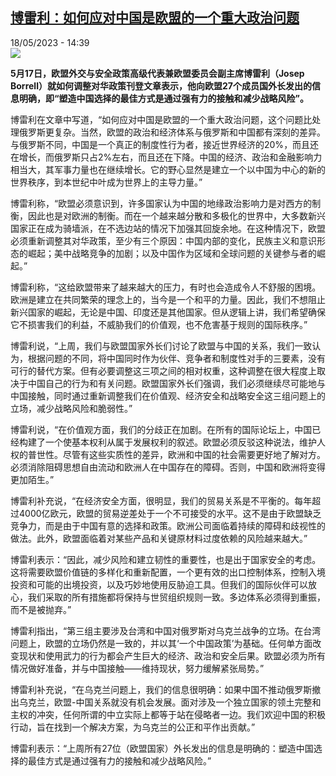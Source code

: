 <!--1684413904000-->
[博雷利：如何应对中国是欧盟的一个重大政治问题](https://www.rfi.fr/cn/%E5%9B%BD%E9%99%85/20230518-%E5%8D%9A%E9%9B%B7%E5%88%A9-%E5%A6%82%E4%BD%95%E5%BA%94%E5%AF%B9%E4%B8%AD%E5%9B%BD%E6%98%AF%E6%AC%A7%E7%9B%9F%E7%9A%84%E4%B8%80%E4%B8%AA%E9%87%8D%E5%A4%A7%E6%94%BF%E6%B2%BB%E9%97%AE%E9%A2%98)
------

<div>18/05/2023 - 14:39</div><img src="https://s.rfi.fr/media/display/e586ab80-e1e6-11ed-ac63-005056a90321/w:1280/p:16x9/AP23108283504749.jpg"><p><strong>5月17日，欧盟外交与安全政策高级代表兼欧盟委员会副主席博雷利（Josep Borrell）就如何调整对华政策刊登文章表示，他向欧盟27个成员国外长发出的信息明确，即“塑造中国选择的最佳方式是通过强有力的接触和减少战略风险”。                    </strong></p><div><p><span><span><span><span>博雷利在文章中写道，“如何应对中国是欧盟的一个重大政治问题，这个问题比处理俄罗斯更复杂。当然，欧盟的政治和经济体系与俄罗斯和中国都有深刻的差异。与俄罗斯不同，中国是一个真正的制度性行为者，接近世界经济的</span>20%<span>，而且还在增长，而俄罗斯只占</span>2%<span>左右，而且还在下降。中国的经济、政治和金融影响力相当大，其军事力量也在继续增长。它的野心显然是建立一个以中国为中心的新的世界秩序，到本世纪中叶成为世界上的主导力量。”</span></span></span></span></p><p><span><span><span><span>博雷利称，“欧盟必须意识到，许多国家认为中国的地缘政治影响力是对西方的制衡，因此也是对欧洲的制衡。而在一个越来越分散和多极化的世界中，大多数新兴国家正在成为骑墙派，在不选边站的情况下加强其回旋余地。在这种情况下，欧盟必须重新调整其对华政策，至少有三个原因：中国内部的变化，民族主义和意识形态的崛起；美中战略竞争的加剧；以及中国作为区域和全球问题的关键参与者的崛起。”</span></span></span></span></p><p><span><span><span><span>博雷利称，“这给欧盟带来了越来越大的压力，有时也会造成令人不舒服的困境。欧洲是建立在共同繁荣的理念上的，当今是一个和平的力量。因此，我们不想阻止新兴国家的崛起，无论是中国、印度还是其他国家。</span><span>但从逻辑上讲，我们希望确保它不损害我们的利益，不威胁我们的价值观，也不危害基于规则的国际秩序。”</span></span></span></span></p><p><span><span><span><span>博雷利说，“上周，我们与欧盟国家外长们讨论了欧盟与中国的关系，我们一致认为，根据问题的不同，将中国同时作为伙伴、竞争者和制度性对手的三要素，没有可行的替代方案。但有必要调整这三项之间的相对权重，这种调整在很大程度上取决于中国自己的行为和有关问题。欧盟国家外长们强调，我们必须继续尽可能地与中国接触，同时通过重新调整我们在价值观、经济安全和战略安全这三组问题上的立场，减少战略风险和脆弱性。”</span></span></span></span></p><p><span><span><span><span>博雷利说，“在价值观方面，我们的分歧正在加剧。在所有的国际论坛上，中国已经构建了一个使基本权利从属于发展权利的叙述。欧盟必须反驳这种说法，维护人权的普世性。尽管有这些实质性的差异，欧洲和中国的社会需要更好地了解对方。必须消除阻碍思想自由流动和欧洲人在中国存在的障碍。否则，中国和欧洲将变得更加陌生。”</span></span></span></span></p><p><span><span><span><span>博雷利补充说，“在经济安全方面，很明显，我们的贸易关系是不平衡的。每年超过</span>4000<span>亿欧元，欧盟</span></span></span></span><span><span><span><span>的贸易逆差处于一个不可接受的水平。这不是由于欧盟缺乏竞争力，而是由于中国有意的选择和政策。欧洲公司面临着持续的障碍和歧视性的做法。此外，欧盟面临着对某些产品和关键原材料过度依赖的风险越来越大。”</span></span></span></span></p><p><span><span><span><span>博雷利表示：“因此，减少风险和建立韧性的重要性，也是出于国家安全的考虑。这将需要欧盟价值链的多样化和重新配置，一个更有效的出口控制体系，控制入境投资和可能的出境投资，以及巧妙地使用反胁迫工具。</span><span>但我们的国际伙伴可以放心，我们采取的所有措施都将保持与世贸组织规则一致。多边体系必须得到重振，而不是被抛弃。”</span></span></span></span></p><p><span><span><span><span>博雷利指出，“第三组主要涉及台湾和中国对俄罗斯对乌克兰战争的立场。在台湾问题上，欧盟的立场仍然是一致的，并以其‘一个中国政策’为基础。任何单方面改变现状和使用武力的行为都会产生巨大的经济、政治和安全后果。欧盟必须为所有情况做好准备，并与中国接触</span>——<span>维持现状，努力缓解紧张局势。”</span></span></span></span></p><p><span><span><span><span>博雷利补充说，“在乌克兰问题上，我们的信息很明确：如果中国不推动俄罗斯撤出乌克兰，欧盟</span>-<span>中国关系就没有机会发展。面对涉及一个独立国家的领土完整和主权的冲突，任何所谓的中立实际上都等于站在侵略者一边。我们欢迎中国的积极行动，旨在找到一个解决方案，为乌克兰的公正和平作出贡献。”</span></span></span></span></p><p><span><span><span><span>博雷利表示：“上周所有</span>27<span>位（欧盟国家）外长发出的信息是明确的：塑造中国选择的最佳方式是通过强有力的接触和减少战略风险。”</span></span></span></span></p><div data-selfpromo-newsletter></div><div data-selfpromo-app></div></div>
